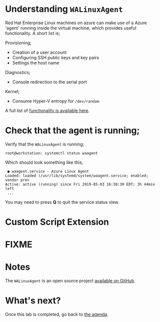 Understanding `WALinuxAgent`
============================

Red Hat Enterprise Linux machines on azure can make use of a Azure 'agent'
running inside the virtual machine, which provides useful functionality. A
short list is; 

Provisioning; 
* Creation of a user account
* Configuring SSH public keys and key pairs
* Settings the host name

Diagnostics;
* Console redirection to the serial port

Kernel;
* Consume Hyper-V entropy for `/dev/random`

A full list of [functionality is available here](https://github.com/Azure/WALinuxAgent). 

Check that the agent is running;
===============================

Verify that the `WALinuxAgent` is running;

~~~~
root@workstation: systemctl status waagent 
~~~~

Which should look something like this;

~~~~
 ● waagent.service - Azure Linux Agent
Loaded: loaded (/usr/lib/systemd/system/waagent.service; enabled; vendor pre>
Active: active (running) since Fri 2019-05-03 16:30:30 EDT; 3h 44min left
 ...
~~~~

You may need to press **Q** to quit the service status view.

#  Custom Script Extension
# FIXME

Notes 
=====
The `WALinuxAgent` is an open source project [available on
GitHub](https://github.com/Azure/WALinuxAgent).

What's next?
===

Once this lab is completed, go back to [the agenda](README.md).
